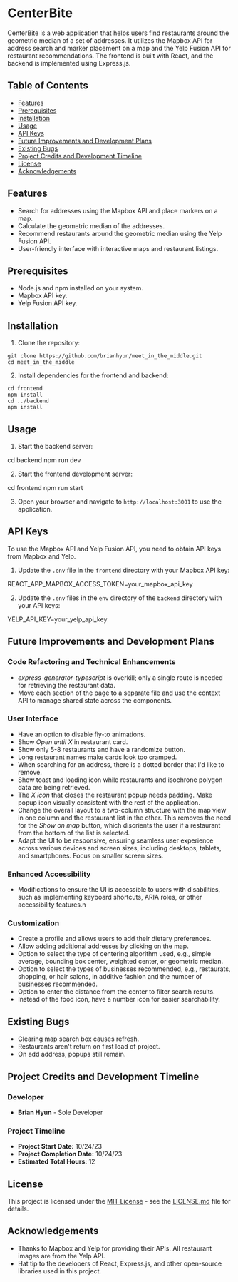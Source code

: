 # CenterBite

CenterBite is a web application that helps users find restaurants around the geometric median of a set of addresses. It utilizes the Mapbox API for address search and marker placement on a map and the Yelp Fusion API for restaurant recommendations. The frontend is built with React, and the backend is implemented using Express.js.

## Table of Contents

- [Features](#features)
- [Prerequisites](#prerequisites)
- [Installation](#installation)
- [Usage](#usage)
- [API Keys](#api-keys)
- [Future Improvements and Development Plans](#future-improvements-and-development-plans)
- [Existing Bugs](#existing-bugs)
- [Project Credits and Development Timeline](#project-credits-and-development-timeline)
- [License](#license)
- [Acknowledgements](#acknowledgements)

## Features

- Search for addresses using the Mapbox API and place markers on a map.
- Calculate the geometric median of the addresses.
- Recommend restaurants around the geometric median using the Yelp Fusion API.
- User-friendly interface with interactive maps and restaurant listings.

## Prerequisites

- Node.js and npm installed on your system.
- Mapbox API key.
- Yelp Fusion API key.

## Installation

1. Clone the repository:

```
git clone https://github.com/brianhyun/meet_in_the_middle.git
cd meet_in_the_middle
```

2. Install dependencies for the frontend and backend:

```
cd frontend
npm install
cd ../backend
npm install
```

## Usage

1. Start the backend server:

cd backend
npm run dev

2. Start the frontend development server:

cd frontend
npm run start

3. Open your browser and navigate to `http://localhost:3001` to use the application.

## API Keys

To use the Mapbox API and Yelp Fusion API, you need to obtain API keys from Mapbox and Yelp.

1. Update the `.env` file in the `frontend` directory with your Mapbox API key:

REACT_APP_MAPBOX_ACCESS_TOKEN=your_mapbox_api_key

2. Update the `.env` files in the `env` directory of the `backend` directory with your API keys:

YELP_API_KEY=your_yelp_api_key

## Future Improvements and Development Plans

### Code Refactoring and Technical Enhancements

- _express-generator-typescript_ is overkill; only a single route is needed for retrieving the restaurant data.
- Move each section of the page to a separate file and use the context API to manage shared state across the components.

### User Interface

- Have an option to disable fly-to animations.
- Show _Open until X_ in restaurant card.
- Show only 5-8 restaurants and have a randomize button.
- Long restaurant names make cards look too cramped.
- When searching for an address, there is a dotted border that I'd like to remove.
- Show toast and loading icon while restaurants and isochrone polygon data are being retrieved.
- The _X icon_ that closes the restaurant popup needs padding. Make popup icon visually consistent with the rest of the application.
- Change the overall layout to a two-column structure with the map view in one column and the restaurant list in the other. This removes the need for the _Show on map_ button, which disorients the user if a restaurant from the bottom of the list is selected.
- Adapt the UI to be responsive, ensuring seamless user experience across various devices and screen sizes, including desktops, tablets, and smartphones. Focus on smaller screen sizes.

### Enhanced Accessibility

- Modifications to ensure the UI is accessible to users with disabilities, such as implementing keyboard shortcuts, ARIA roles, or other accessibility features.n

### Customization

- Create a profile and allows users to add their dietary preferences.
- Allow adding additional addresses by clicking on the map.
- Option to select the type of centering algorithm used, e.g., simple average, bounding box center, weighted center, or geometric median.
- Option to select the types of businesses recommended, e.g., restaurats, shopping, or hair salons, in additive fashion and the number of businesses recommended.
- Option to enter the distance from the center to filter search results.
- Instead of the food icon, have a number icon for easier searchability.

## Existing Bugs

- Clearing map search box causes refresh.
- Restaurants aren't return on first load of project.
- On add address, popups still remain.

## Project Credits and Development Timeline

### Developer

- **Brian Hyun** - Sole Developer

### Project Timeline

- **Project Start Date:** 10/24/23
- **Project Completion Date:** 10/24/23
- **Estimated Total Hours:** 12

## License

This project is licensed under the [MIT License](LICENSE.md) - see the [LICENSE.md](LICENSE.md) file for details.

## Acknowledgements

- Thanks to Mapbox and Yelp for providing their APIs. All restaurant images are from the Yelp API.
- Hat tip to the developers of React, Express.js, and other open-source libraries used in this project.
